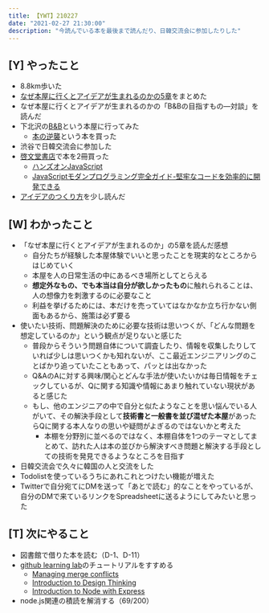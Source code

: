 ```yaml
---
title: 【YWT】210227
date: "2021-02-27 21:30:00"
description: "今読んでいる本を最後まで読んだり、日韓交流会に参加したりした"
---
```


## [Y] やったこと

- 8.8km歩いた
- [なぜ本屋に行くとアイデアが生まれるのかの5章](https://scrapbox.io/camomilecafe/%E7%AC%AC%EF%BC%95%E7%AB%A0%E3%80%80%E6%96%B0%E3%81%97%E3%81%84%E6%9B%B8%E5%BA%97%E3%81%AE%E3%81%8B%E3%81%9F%E3%81%A1%E2%80%95%E8%87%AA%E5%88%86%E3%81%9F%E3%81%A1%E3%81%AE%E6%9B%B8%E5%BA%97%E3%80%8C%EF%BC%A2%EF%BC%86%EF%BC%A2%E3%80%8D%E3%82%92%E5%A7%8B%E3%82%81%E3%81%A6%E3%82%8F%E3%81%8B%E3%81%A3%E3%81%9F%E3%81%93%E3%81%A8)をまとめた
- なぜ本屋に行くとアイデアが生まれるのかの「B&Bの目指すもの―対談」を読んだ
- 下北沢の[B&B](http://bookandbeer.com/)という本屋に行ってみた
  - [本の逆襲](https://www.amazon.co.jp/dp/4255007586)という本を買った
- 渋谷で日韓交流会に参加した
- [啓文堂書店](http://www.keibundo.co.jp/)で本を2冊買った
  - [ハンズオンJavaScript](https://www.amazon.co.jp/dp/4873119227)
  - [JavaScriptモダンプログラミング完全ガイド-堅牢なコードを効率的に開発できる](https://www.amazon.co.jp/dp/4295010561)
- [アイデアのつくり方](https://www.amazon.co.jp/dp/4484881047)を少し読んだ

## [W] わかったこと

- 「なぜ本屋に行くとアイデアが生まれるのか」の5章を読んだ感想
  - 自分たちが経験した本屋体験でいいと思ったことを現実的なところからはじめていく
  - 本屋を人の日常生活の中にあるべき場所としてとらえる
  - **想定外なもの、でも本当は自分が欲しかったもの**に触れられることは、人の想像力を刺激するのに必要なこと
  - 利益を挙げるためには、本だけを売っていてはなかなか立ち行かない側面もあるから、施策は必ず要る
- 使いたい技術、問題解決のために必要な技術は思いつくが、「どんな問題を想定しているのか」という観点が足りないと感じた
  - 普段からそういう問題自体について調査したり、情報を収集したりしていれば少しは思いつくかも知れないが、ここ最近エンジニアリングのことばかり追っていたこともあって、パッとは出なかった
  - Q&AのAに対する興味/関心とどんな手法が使いたいかは毎日情報をチェックしているが、Qに関する知識や情報にあまり触れていない現状があると感じた
  - もし、他のエンジニアの中で自分と似たようなことを思い悩んでいる人がいて、その解決手段として**技術書と一般書を並び混ぜた本屋**があったらQに関する本人なりの思いや疑問がよぎるのではないかと考えた
    - 本棚を分野別に並べるのではなく、本棚自体を1つのテーマとしてまとめて、訪れた人は本の並びから解決すべき問題と解決する手段としての技術を発見できるようなところを目指す
- 日韓交流会で久々に韓国の人と交流をした
- Todolistを使っているうちにあれこれとつけたい機能が増えた
- Twitterで自分宛てにDMを送って「あとで読む」的なことをやっているが、自分のDMで来ているリンクをSpreadsheetに送るようにしてみたいと思った

## [T] 次にやること

- 図書館で借りた本を読む（D-1、D-11）
- [github learning lab](https://lab.github.com/githubtraining)のチュートリアルをすすめる
  - [Managing merge conflicts](https://lab.github.com/githubtraining/managing-merge-conflicts)
  - [Introduction to Design Thinking](https://lab.github.com/githubtraining/introduction-to-design-thinking)
  - [Introduction to Node with Express](https://lab.github.com/everydeveloper/introduction-to-node-with-express)
- node.js関連の積読を解消する（69/200）
